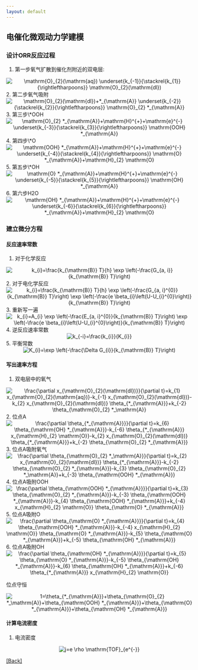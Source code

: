 ```yaml
---
layout: default
---
```


## 电催化微观动力学建模

### 设计ORR反应过程

1. 第一步氧气扩散到催化剂附近的双电层:  
<center><img src="https://latex.codecogs.com/svg.image?\mathrm{O}_{2}(\mathrm{aq})&space;\underset{k_{-1}}{\stackrel{k_{1}}{\rightleftharpoons}}&space;\mathrm{O}_{2}(\mathrm{dl})" title="\mathrm{O}_{2}(\mathrm{aq}) \underset{k_{-1}}{\stackrel{k_{1}}{\rightleftharpoons}} \mathrm{O}_{2}(\mathrm{dl})" /></center>
2. 第二步氧气吸附  
<center><img src="https://latex.codecogs.com/svg.image?\mathrm{O}_{2}(\mathrm{dl})&plus;*_{\mathrm{A}}&space;\underset{k_{-2}}{\stackrel{k_{2}}{\rightleftharpoons}}&space;\mathrm{O}_{2}&space;*_{\mathrm{A}}" title="\mathrm{O}_{2}(\mathrm{dl})+*_{\mathrm{A}} \underset{k_{-2}}{\stackrel{k_{2}}{\rightleftharpoons}} \mathrm{O}_{2} *_{\mathrm{A}}" /></center>
3. 第三步\*OOH  
<center><img src="https://latex.codecogs.com/svg.image?\mathrm{O}_{2}&space;*_{\mathrm{A}}&plus;\mathrm{H}^{&plus;}&plus;\mathrm{e}^{-}&space;\underset{k_{-3}}{\stackrel{k_{3}}{\rightleftharpoons}}&space;\mathrm{OOH}&space;*_{\mathrm{A}}" title="\mathrm{O}_{2} *_{\mathrm{A}}+\mathrm{H}^{+}+\mathrm{e}^{-} \underset{k_{-3}}{\stackrel{k_{3}}{\rightleftharpoons}} \mathrm{OOH} *_{\mathrm{A}}" /></center>
4. 第四步\*O  
<center><img src="https://latex.codecogs.com/svg.image?\mathrm{OOH}&space;*_{\mathrm{A}}&plus;\mathrm{H}^{&plus;}&plus;\mathrm{e}^{-}&space;\underset{k_{-4}}{\stackrel{k_{4}}{\rightleftharpoons}}&space;\mathrm{O}&space;*_{\mathrm{A}}&plus;\mathrm{H}_{2}&space;\mathrm{O}" title="\mathrm{OOH} *_{\mathrm{A}}+\mathrm{H}^{+}+\mathrm{e}^{-} \underset{k_{-4}}{\stackrel{k_{4}}{\rightleftharpoons}} \mathrm{O} *_{\mathrm{A}}+\mathrm{H}_{2} \mathrm{O}" /></center>
5. 第五步\*OH  
<center><img src="https://latex.codecogs.com/svg.image?\mathrm{O}&space;*_{\mathrm{A}}&plus;\mathrm{H}^{&plus;}&plus;\mathrm{e}^{-}&space;\underset{k_{-5}}{\stackrel{k_{5}}{\rightleftharpoons}}&space;\mathrm{OH}&space;*_{\mathrm{A}}" title="\mathrm{O} *_{\mathrm{A}}+\mathrm{H}^{+}+\mathrm{e}^{-} \underset{k_{-5}}{\stackrel{k_{5}}{\rightleftharpoons}} \mathrm{OH} *_{\mathrm{A}}" /></center>
6. 第六步H2O  
<center><img src="https://latex.codecogs.com/svg.image?\mathrm{OH}&space;*_{\mathrm{A}}&plus;\mathrm{H}^{&plus;}&plus;\mathrm{e}^{-}&space;\underset{k_{-6}}{\stackrel{k_{6}}{\rightleftharpoons}}&space;*_{\mathrm{A}}&plus;\mathrm{H}_{2}&space;\mathrm{O}" title="\mathrm{OH} *_{\mathrm{A}}+\mathrm{H}^{+}+\mathrm{e}^{-} \underset{k_{-6}}{\stackrel{k_{6}}{\rightleftharpoons}} *_{\mathrm{A}}+\mathrm{H}_{2} \mathrm{O}" /></center>

### 建立微分方程

#### 反应速率常数
1. 对于化学反应  
<center><img src="https://latex.codecogs.com/svg.image?k_{i}=\frac{k_{\mathrm{B}}&space;T}{h}&space;\exp&space;\left(-\frac{G_{a,&space;i}}{k_{\mathrm{B}}&space;T}\right)" title="k_{i}=\frac{k_{\mathrm{B}} T}{h} \exp \left(-\frac{G_{a, i}}{k_{\mathrm{B}} T}\right)" /></center>
2. 对于电化学反应  
<center><img src="https://latex.codecogs.com/svg.image?k_{i}=\frac{k_{\mathrm{B}}&space;T}{h}&space;\exp&space;\left(-\frac{G_{a,&space;i}^{0}}{k_{\mathrm{B}}&space;T}\right)&space;\exp&space;\left(-\frac{e&space;\beta_{i}\left(U-U_{i}^{0}\right)}{k_{\mathrm{B}}&space;T}\right)" title="k_{i}=\frac{k_{\mathrm{B}} T}{h} \exp \left(-\frac{G_{a, i}^{0}}{k_{\mathrm{B}} T}\right) \exp \left(-\frac{e \beta_{i}\left(U-U_{i}^{0}\right)}{k_{\mathrm{B}} T}\right)" /></center>
3. 重新写一遍  
<center><img src="https://latex.codecogs.com/svg.image?k_{i}=A_{i}&space;\exp&space;\left(-\frac{E_{a,&space;i}^{0}}{k_{\mathrm{B}}&space;T}\right)&space;\exp&space;\left(-\frac{e&space;\beta_{i}\left(U-U_{i}^{0}\right)}{k_{\mathrm{B}}&space;T}\right)" title="k_{i}=A_{i} \exp \left(-\frac{E_{a, i}^{0}}{k_{\mathrm{B}} T}\right) \exp \left(-\frac{e \beta_{i}\left(U-U_{i}^{0}\right)}{k_{\mathrm{B}} T}\right)" /></center>
4. 逆反应速率常数  
<center><img src="https://latex.codecogs.com/svg.image?k_{-i}=\frac{k_{i}}{K_{i}}" title="k_{-i}=\frac{k_{i}}{K_{i}}" /></center>
5. 平衡常数  
<center><img src="https://latex.codecogs.com/svg.image?K_{i}=\exp&space;\left(-\frac{\Delta&space;G_{i}}{k_{\mathrm{B}}&space;T}\right)" title="K_{i}=\exp \left(-\frac{\Delta G_{i}}{k_{\mathrm{B}} T}\right)" /></center>

#### 写出速率方程
1. 双电层中的氧气  
<center><img src="https://latex.codecogs.com/svg.image?\frac{\partial&space;x_{\mathrm{O}_{2}(\mathrm{dl})}}{\partial&space;t}=k_{1}&space;x_{\mathrm{O}_{2}(\mathrm{aq})}-k_{-1}&space;x_{\mathrm{O}_{2}(\mathrm{dl})}-k_{2}&space;x_{\mathrm{O}_{2}(\mathrm{dl})}&space;\theta_{*_{\mathrm{A}}}&plus;k_{-2}&space;\theta_{\mathrm{O}_{2}&space;*_\mathrm{A}}" title="\frac{\partial x_{\mathrm{O}_{2}(\mathrm{dl})}}{\partial t}=k_{1} x_{\mathrm{O}_{2}(\mathrm{aq})}-k_{-1} x_{\mathrm{O}_{2}(\mathrm{dl})}-k_{2} x_{\mathrm{O}_{2}(\mathrm{dl})} \theta_{*_{\mathrm{A}}}+k_{-2} \theta_{\mathrm{O}_{2} *_\mathrm{A}}" /></center>
2. 位点A  
<center><img src="https://latex.codecogs.com/svg.image?\frac{\partial&space;\theta_{*_{\mathrm{A}}}}{\partial&space;t}=k_{6}&space;\theta_{\mathrm{OH}&space;*_{\mathrm{A}}}-k_{-6}&space;\theta_{*_{\mathrm{A}}}&space;x_{\mathrm{H}_{2}&space;\mathrm{O}}-k_{2}&space;x_{\mathrm{O}_{2}(\mathrm{dl})}&space;\theta_{*_{\mathrm{A}}}&plus;k_{-2}&space;\theta_{\mathrm{O}_{2}&space;*_{\mathrm{A}}}" title="\frac{\partial \theta_{*_{\mathrm{A}}}}{\partial t}=k_{6} \theta_{\mathrm{OH} *_{\mathrm{A}}}-k_{-6} \theta_{*_{\mathrm{A}}} x_{\mathrm{H}_{2} \mathrm{O}}-k_{2} x_{\mathrm{O}_{2}(\mathrm{dl})} \theta_{*_{\mathrm{A}}}+k_{-2} \theta_{\mathrm{O}_{2} *_{\mathrm{A}}}" /></center>
3. 位点A吸附氧气  
<center><img src="https://latex.codecogs.com/svg.image?\frac{\partial&space;\theta_{\mathrm{O}_{2}&space;*_\mathrm{A}}}{\partial&space;t}=k_{2}&space;x_{\mathrm{O}_{2}(\mathrm{dl})}&space;\theta_{*_{\mathrm{A}}}-k_{-2}&space;\theta_{\mathrm{O}_{2}&space;*_{\mathrm{A}}}-k_{3}&space;\theta_{\mathrm{O}_{2}&space;*_\mathrm{A}}&plus;k_{-3}&space;\theta_{\mathrm{OOH}&space;*_{\mathrm{A}}}" title="\frac{\partial \theta_{\mathrm{O}_{2} *_\mathrm{A}}}{\partial t}=k_{2} x_{\mathrm{O}_{2}(\mathrm{dl})} \theta_{*_{\mathrm{A}}}-k_{-2} \theta_{\mathrm{O}_{2} *_{\mathrm{A}}}-k_{3} \theta_{\mathrm{O}_{2} *_\mathrm{A}}+k_{-3} \theta_{\mathrm{OOH} *_{\mathrm{A}}}" /></center>
4. 位点A吸附OOH  
<center><img src="https://latex.codecogs.com/svg.image?\frac{\partial&space;\theta_{\mathrm{OOH}&space;*_{\mathrm{A}}}}{\partial&space;t}=k_{3}&space;\theta_{\mathrm{O}_{2}&space;*_{\mathrm{A}}}-k_{-3}&space;\theta_{\mathrm{OOH}&space;*_{\mathrm{A}}}-k_{4}&space;\theta_{\mathrm{OOH}&space;*_{\mathrm{A}}}&plus;k_{-4}&space;x_{\mathrm{H}_{2}&space;\mathrm{O}}&space;\theta_{\mathrm{O}&space;*_{\mathrm{A}}}" title="\frac{\partial \theta_{\mathrm{OOH} *_{\mathrm{A}}}}{\partial t}=k_{3} \theta_{\mathrm{O}_{2} *_{\mathrm{A}}}-k_{-3} \theta_{\mathrm{OOH} *_{\mathrm{A}}}-k_{4} \theta_{\mathrm{OOH} *_{\mathrm{A}}}+k_{-4} x_{\mathrm{H}_{2} \mathrm{O}} \theta_{\mathrm{O} *_{\mathrm{A}}}" /></center>
5. 位点A吸附O  
<center><img src="https://latex.codecogs.com/svg.image?\frac{\partial&space;\theta_{\mathrm{O}&space;*_{\mathrm{A}}}}{\partial&space;t}=k_{4}&space;\theta_{\mathrm{OOH}&space;*_{\mathrm{A}}}-k_{-4}&space;x_{\mathrm{H}_{2}&space;\mathrm{O}}&space;\theta_{\mathrm{O}&space;*_{\mathrm{A}}}-k_{5}&space;\theta_{\mathrm{O}&space;*_{\mathrm{A}}}&plus;k_{-5}&space;\theta_{\mathrm{OH}&space;*_{\mathrm{A}}}" title="\frac{\partial \theta_{\mathrm{O} *_{\mathrm{A}}}}{\partial t}=k_{4} \theta_{\mathrm{OOH} *_{\mathrm{A}}}-k_{-4} x_{\mathrm{H}_{2} \mathrm{O}} \theta_{\mathrm{O} *_{\mathrm{A}}}-k_{5} \theta_{\mathrm{O} *_{\mathrm{A}}}+k_{-5} \theta_{\mathrm{OH} *_{\mathrm{A}}}" /></center>
6. 位点A吸附OH  
<center><img src="https://latex.codecogs.com/svg.image?\frac{\partial&space;\theta_{\mathrm{OH}&space;*_{\mathrm{A}}}}{\partial&space;t}=k_{5}&space;\theta_{\mathrm{O}&space;*_{\mathrm{A}}}-k_{-5}&space;\theta_{\mathrm{OH}&space;*_{\mathrm{A}}}-k_{6}&space;\theta_{\mathrm{OH}&space;*_{\mathrm{A}}}&plus;k_{-6}&space;\theta_{*_{\mathrm{A}}}&space;x_{\mathrm{H}_{2}&space;\mathrm{O}}" title="\frac{\partial \theta_{\mathrm{OH} *_{\mathrm{A}}}}{\partial t}=k_{5} \theta_{\mathrm{O} *_{\mathrm{A}}}-k_{-5} \theta_{\mathrm{OH} *_{\mathrm{A}}}-k_{6} \theta_{\mathrm{OH} *_{\mathrm{A}}}+k_{-6} \theta_{*_{\mathrm{A}}} x_{\mathrm{H}_{2} \mathrm{O}}" /></center>

位点守恒  
<center><img src="https://latex.codecogs.com/svg.image?1=\theta_{*_{\mathrm{A}}}&plus;\theta_{\mathrm{O}_{2}&space;*_\mathrm{A}}&plus;\theta_{\mathrm{OOH}&space;*_{\mathrm{A}}}&plus;\theta_{\mathrm{O}&space;*_{\mathrm{A}}}&plus;\theta_{\mathrm{OH}&space;*_{\mathrm{A}}}" title="1=\theta_{*_{\mathrm{A}}}+\theta_{\mathrm{O}_{2} *_\mathrm{A}}+\theta_{\mathrm{OOH} *_{\mathrm{A}}}+\theta_{\mathrm{O} *_{\mathrm{A}}}+\theta_{\mathrm{OH} *_{\mathrm{A}}}" /></center>

#### 计算电流密度
1. 电流密度
<center><img src="https://latex.codecogs.com/svg.image?j=e&space;\rho&space;\mathrm{TOF}_{e^{-}}" title="j=e \rho \mathrm{TOF}_{e^{-}}" /></center>


[[Back]](../)
